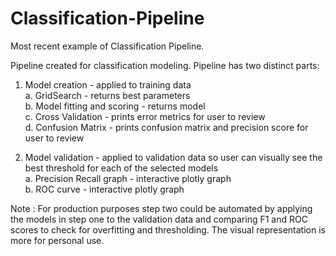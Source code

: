 # Classification-Pipeline
Most recent example of Classification Pipeline.


Pipeline created for classification modeling. Pipeline has two distinct parts:
  1. Model creation - applied to training data<br/>
    a. GridSearch - returns best parameters<br/>
    b. Model fitting and scoring - returns model<br/>
    c. Cross Validation - prints error metrics for user to review<br/>
    d. Confusion Matrix - prints confusion matrix  and precision score for user to review<br/>

  2. Model validation - applied to validation data so user can visually see the best threshold for each of the selected models<br/>
    a. Precision Recall graph - interactive plotly graph<br/>
    b. ROC curve - interactive plotly graph<br/>

Note :  For production purposes step two could be automated by applying the models in step one to the validation data and comparing F1 and ROC scores to check for overfitting and thresholding. The visual representation is more for personal use.

